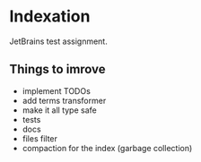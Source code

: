 # Indexation
JetBrains test assignment.

## Things to imrove

- implement TODOs
- add terms transformer
- make it all type safe
- tests
- docs
- files filter
- compaction for the index (garbage collection)
